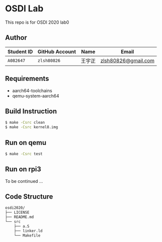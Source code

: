 # OSDI Lab

This repo is for OSDI 2020 lab0

## Author

| Student ID | GitHub Account | Name | Email |
| ------- | ----------- | ------- | ------------------- |
|`A082647`| `zlsh80826` | 王宇正 | zlsh80826@gmail.com |

## Requirements

* aarch64-toolchains
* qemu-system-aarch64

## Build Instruction

```Bash
$ make -Csrc clean
$ make -Csrc kernel8.img
```

## Run on qemu

```Bash
$ make -Csrc test
```

## Run on rpi3
To be continued ...

## Code Structure

```Bash
osdi2020/
├── LICENSE
├── README.md
└── src
    ├── a.S
    ├── linker.ld
    └── Makefile
```